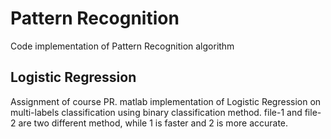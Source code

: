 # Pattern Recognition
Code implementation of Pattern Recognition algorithm  

## Logistic Regression
Assignment of course PR. matlab implementation of Logistic Regression on multi-labels classification using binary classification method. file-1 and file-2 are two different method, while 1 is faster and 2 is more accurate.
